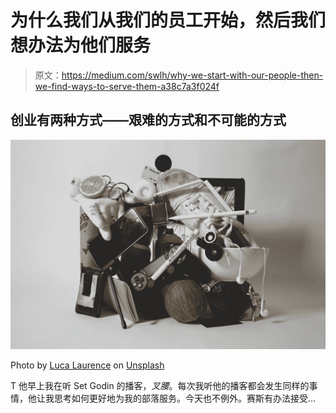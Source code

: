 # 为什么我们从我们的员工开始，然后我们想办法为他们服务

> 原文：<https://medium.com/swlh/why-we-start-with-our-people-then-we-find-ways-to-serve-them-a38c7a3f024f>

## 创业有两种方式——艰难的方式和不可能的方式

![](img/8ef06dc3a1b66eb87d553ad7b8cdec9c.png)

Photo by [Luca Laurence](https://unsplash.com/@luca_tism?utm_source=medium&utm_medium=referral) on [Unsplash](https://unsplash.com?utm_source=medium&utm_medium=referral)

T 他早上我在听 Set Godin 的播客，*叉腰*。每次我听他的播客都会发生同样的事情，他让我思考如何更好地为我的部落服务。今天也不例外。赛斯有办法接受…